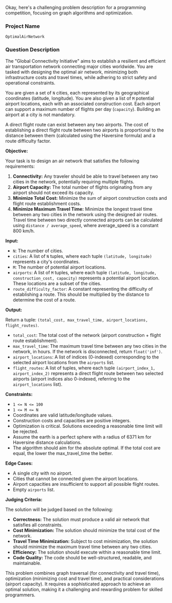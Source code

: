 Okay, here's a challenging problem description for a programming competition, focusing on graph algorithms and optimization.

### Project Name

`OptimalAirNetwork`

### Question Description

The "Global Connectivity Initiative" aims to establish a resilient and efficient air transportation network connecting major cities worldwide.  You are tasked with designing the optimal air network, minimizing both infrastructure costs and travel times, while adhering to strict safety and operational constraints.

You are given a set of `N` cities, each represented by its geographical coordinates (latitude, longitude). You are also given a list of `M` potential airport locations, each with an associated construction cost. Each airport can support a maximum number of flights per day (`capacity`).  Building an airport at a city is not mandatory.

A direct flight route can exist between any two airports. The cost of establishing a direct flight route between two airports is proportional to the distance between them (calculated using the Haversine formula) and a route difficulty factor.

**Objective:**

Your task is to design an air network that satisfies the following requirements:

1.  **Connectivity:** Any traveler should be able to travel between any two cities in the network, potentially requiring multiple flights.
2.  **Airport Capacity:** The total number of flights originating from any airport should not exceed its capacity.
3.  **Minimize Total Cost:** Minimize the sum of airport construction costs and flight route establishment costs.
4.  **Minimize Maximum Travel Time:** Minimize the longest travel time between any two cities in the network using the designed air routes. Travel time between two directly connected airports can be calculated using `distance / average_speed`, where average_speed is a constant 800 km/h.

**Input:**

*   `N`: The number of cities.
*   `cities`: A list of `N` tuples, where each tuple `(latitude, longitude)` represents a city's coordinates.
*   `M`: The number of potential airport locations.
*   `airports`: A list of `M` tuples, where each tuple `(latitude, longitude, construction_cost, capacity)` represents a potential airport location. These locations are a subset of the cities.
*   `route_difficulty_factor`: A constant representing the difficulty of establishing a route. This should be multiplied by the distance to determine the cost of a route.

**Output:**

Return a tuple: `(total_cost, max_travel_time, airport_locations, flight_routes)`.

*   `total_cost`: The total cost of the network (airport construction + flight route establishment).
*   `max_travel_time`: The maximum travel time between any two cities in the network, in hours.  If the network is disconnected, return `float('inf')`.
*   `airport_locations`: A list of indices (0-indexed) corresponding to the selected airport locations from the `airports` list.
*   `flight_routes`: A list of tuples, where each tuple `(airport_index_1, airport_index_2)` represents a direct flight route between two selected airports (airport indices also 0-indexed, referring to the `airport_locations` list).

**Constraints:**

*   `1 <= N <= 100`
*   `1 <= M <= N`
*   Coordinates are valid latitude/longitude values.
*   Construction costs and capacities are positive integers.
*   Optimization is critical. Solutions exceeding a reasonable time limit will be rejected.
*   Assume the earth is a perfect sphere with a radius of 6371 km for Haversine distance calculations.
*   The algorithm should aim for the absolute optimal. If the total cost are equal, the lower the max_travel_time the better.

**Edge Cases:**

*   A single city with no airport.
*   Cities that cannot be connected given the airport locations.
*   Airport capacities are insufficient to support all possible flight routes.
*   Empty `airports` list.

**Judging Criteria:**

The solution will be judged based on the following:

*   **Correctness:** The solution must produce a valid air network that satisfies all constraints.
*   **Cost Minimization:** The solution should minimize the total cost of the network.
*   **Travel Time Minimization:** Subject to cost minimization, the solution should minimize the maximum travel time between any two cities.
*   **Efficiency:** The solution should execute within a reasonable time limit.
*   **Code Quality:** The code should be well-structured, readable, and maintainable.

This problem combines graph traversal (for connectivity and travel time), optimization (minimizing cost and travel time), and practical considerations (airport capacity). It requires a sophisticated approach to achieve an optimal solution, making it a challenging and rewarding problem for skilled programmers.
